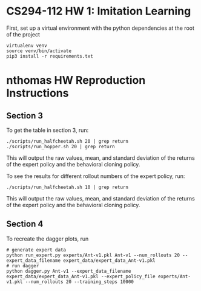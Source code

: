 # CS294-112 HW 1: Imitation Learning

First, set up a virtual environment with the python dependencies at the root of the project

```
virtualenv venv
source venv/bin/activate
pip3 install -r requirements.txt
```

# nthomas HW Reproduction Instructions

## Section 3
To get the table in section 3, run:

```
./scripts/run_halfcheetah.sh 20 | grep return
./scripts/run_hopper.sh 20 | grep return
```

This will output the raw values, mean, and standard deviation of the returns of the expert policy and the behavioral cloning policy.

To see the results for different rollout numbers of the expert policy, run:

```
./scripts/run_halfcheetah.sh 10 | grep return
```

This will output the raw values, mean, and standard deviation of the returns of the expert policy and the behavioral cloning policy.

## Section 4
To recreate the dagger plots, run

```
# generate expert data
python run_expert.py experts/Ant-v1.pkl Ant-v1 --num_rollouts 20 --expert_data_filename expert_data/expert_data_Ant-v1.pkl
# run dagger
python dagger.py Ant-v1 --expert_data_filename expert_data/expert_data_Ant-v1.pkl --expert_policy_file experts/Ant-v1.pkl --num_rollouts 20 --training_steps 10000
```
